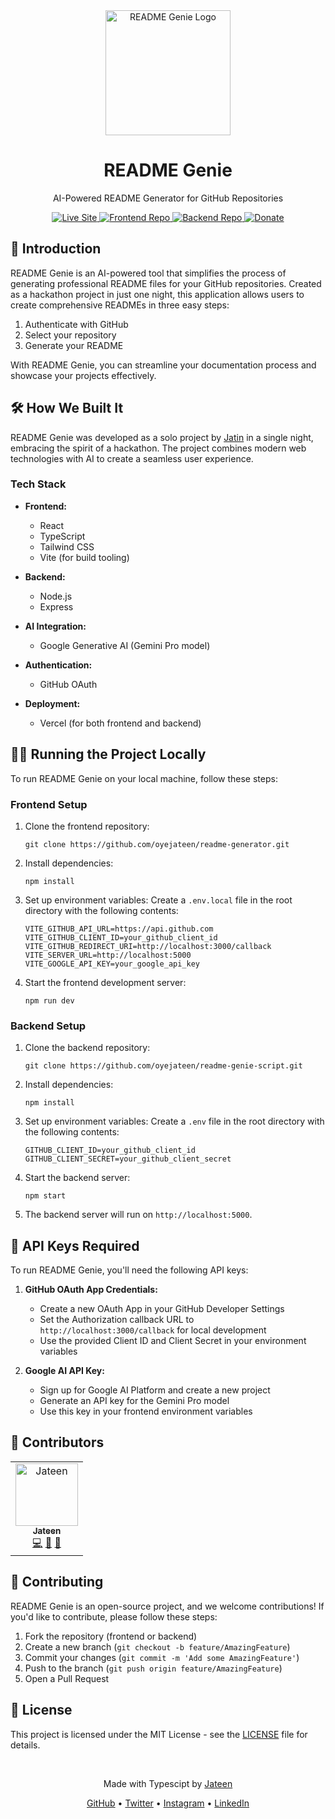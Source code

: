 <div align="center">
  <img src="https://readmegenie.vercel.app/auth.png" alt="README Genie Logo" width="200"/>
  <h1>README Genie</h1>
  <p>AI-Powered README Generator for GitHub Repositories</p>
  <a href="https://readmegenie.vercel.app" target="_blank">
    <img src="https://img.shields.io/badge/Visit-Live%20Site-green" alt="Live Site"/>
  </a>
  <a href="https://github.com/oyejateen/readme-generator" target="_blank">
    <img src="https://img.shields.io/badge/GitHub-Frontend%20Repo-blue" alt="Frontend Repo"/>
  </a>
  <a href="https://github.com/oyejateen/readme-genie-script" target="_blank">
    <img src="https://img.shields.io/badge/GitHub-Backend%20Repo-blue" alt="Backend Repo"/>
  </a>
  <a href="https://buymeacoffee.com/heyjateen" target="_blank">
    <img src="https://img.shields.io/badge/Donate-Buy%20Me%20A%20Coffee-yellow" alt="Donate"/>
  </a>
</div>

## 🚀 Introduction

README Genie is an AI-powered tool that simplifies the process of generating professional README files for your GitHub repositories. Created as a hackathon project in just one night, this application allows users to create comprehensive READMEs in three easy steps:

1. Authenticate with GitHub
2. Select your repository
3. Generate your README

With README Genie, you can streamline your documentation process and showcase your projects effectively.

## 🛠️ How We Built It

README Genie was developed as a solo project by [Jatin](https://github.com/oyejateen) in a single night, embracing the spirit of a hackathon. The project combines modern web technologies with AI to create a seamless user experience.

### Tech Stack

- **Frontend:**
  - React
  - TypeScript
  - Tailwind CSS
  - Vite (for build tooling)

- **Backend:**
  - Node.js
  - Express

- **AI Integration:**
  - Google Generative AI (Gemini Pro model)

- **Authentication:**
  - GitHub OAuth

- **Deployment:**
  - Vercel (for both frontend and backend)

## 🏃‍♂️ Running the Project Locally

To run README Genie on your local machine, follow these steps:

### Frontend Setup

1. Clone the frontend repository:
   ```
   git clone https://github.com/oyejateen/readme-generator.git
   ```

2. Install dependencies:
   ```
   npm install
   ```

3. Set up environment variables:
   Create a `.env.local` file in the root directory with the following contents:
   ```
   VITE_GITHUB_API_URL=https://api.github.com
   VITE_GITHUB_CLIENT_ID=your_github_client_id
   VITE_GITHUB_REDIRECT_URI=http://localhost:3000/callback
   VITE_SERVER_URL=http://localhost:5000
   VITE_GOOGLE_API_KEY=your_google_api_key
   ```

4. Start the frontend development server:
   ```
   npm run dev
   ```

### Backend Setup

1. Clone the backend repository:
   ```
   git clone https://github.com/oyejateen/readme-genie-script.git
   ```

2. Install dependencies:
   ```
   npm install
   ```

3. Set up environment variables:
   Create a `.env` file in the root directory with the following contents:
   ```
   GITHUB_CLIENT_ID=your_github_client_id
   GITHUB_CLIENT_SECRET=your_github_client_secret
   ```

4. Start the backend server:
   ```
   npm start
   ```

5. The backend server will run on `http://localhost:5000`.

## 🔑 API Keys Required

To run README Genie, you'll need the following API keys:

1. **GitHub OAuth App Credentials:**
   - Create a new OAuth App in your GitHub Developer Settings
   - Set the Authorization callback URL to `http://localhost:3000/callback` for local development
   - Use the provided Client ID and Client Secret in your environment variables

2. **Google AI API Key:**
   - Sign up for Google AI Platform and create a new project
   - Generate an API key for the Gemini Pro model
   - Use this key in your frontend environment variables

## 👥 Contributors

<table>
  <tr>
    <td align="center">
      <a href="https://github.com/oyejateen">
        <img src="https://avatars.githubusercontent.com/u/75193966?v=4" width="100px;" alt="Jateen"/>
        <br />
        <sub><b>Jateen</b></sub>
      </a>
      <br />
      <a href="#" title="Code">💻</a>
      <a href="#" title="Design">🎨</a>
      <a href="#" title="Ideas">🤔</a>
    </td>
  </tr>
</table>

## 🤝 Contributing

README Genie is an open-source project, and we welcome contributions! If you'd like to contribute, please follow these steps:

1. Fork the repository (frontend or backend)
2. Create a new branch (`git checkout -b feature/AmazingFeature`)
3. Commit your changes (`git commit -m 'Add some AmazingFeature'`)
4. Push to the branch (`git push origin feature/AmazingFeature`)
5. Open a Pull Request

## 📄 License

This project is licensed under the MIT License - see the [LICENSE](LICENSE) file for details.

<div align="center">
  <br />
  <p>Made with Typescipt by <a href="https://github.com/oyejateen">Jateen</a></p>
  <p>
    <a href="https://github.com/oyejateen" target="_blank">GitHub</a> •
    <a href="https://x.com/oyejateen" target="_blank">Twitter</a> •
    <a href="https://instagram.com/heyjateen" target="_blank">Instagram</a> •
    <a href="https://linkedin.com/in/oyejateen" target="_blank">LinkedIn</a>
  </p>
</div>
